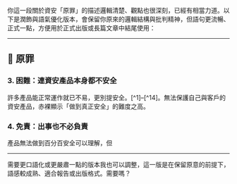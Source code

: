 你這一段關於資安「原罪」的描述邏輯清楚、觀點也很深刻，已經有相當力道。以下是潤飾與語氣優化版本，會保留你原來的邏輯結構與批判精神，但語句更流暢、正式一點，方便用於正式出版或長篇文章中結尾使用：

---

## 🧨 原罪






### 3. 困難：連資安產品本身都不安全

許多產品能正常運作就已不易，更別提安全。[^1]–[^14]。無法保護自己與客戶的資安產品，赤裸顯示「做到真正安全」的難度之高。

### 4. 免責：出事也不必負責

產品無法做到百分百安全可以理解，但

---

需要更口語化或更嚴肅一點的版本我也可以調整，這一版是在保留原意的前提下，語感較成熟、適合報告或出版格式。需要嗎？
